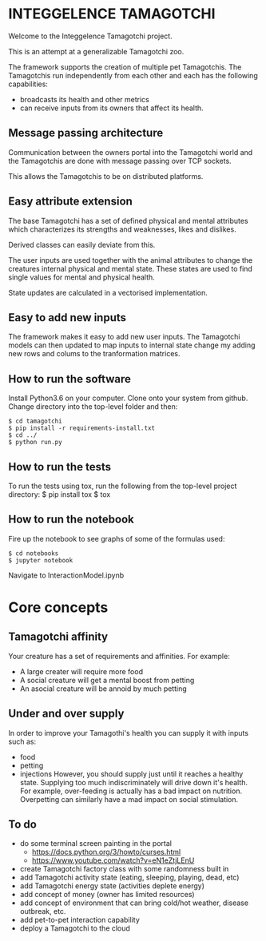 INTEGGELENCE TAMAGOTCHI
=======================

Welcome to the Integgelence Tamagotchi project.

This is an attempt at a generalizable Tamagotchi zoo.

The framework supports the creation of multiple pet Tamagotchis.
The Tamagotchis run independently from each other and each has the
 following capabilities:
 * broadcasts its health and other metrics
 * can receive inputs from its
owners that affect its health.


Message passing architecture
----------------------------

Communication between the owners portal into the Tamagotchi world
and the Tamagotchis are done with message passing over TCP sockets.

This allows the Tamagotchis to be on distributed platforms.


Easy attribute extension
------------------------

The base Tamagotchi has a set of defined physical and mental attributes
which characterizes its strengths and weaknesses, likes and dislikes.

Derived classes can easily deviate from this.

The user inputs are used together with the animal attributes to change
the creatures internal physical and mental state. These states are used
to find single values for mental and physical health.

State updates are calculated in a vectorised implementation.


Easy to add new inputs
----------------------

The framework makes it easy to add new user inputs.
The Tamagotchi models can then updated to map inputs to internal state change
my adding new rows and colums to the tranformation matrices.


How to run the software
-----------------------
Install Python3.6 on your computer.
Clone onto your system from github.
Change directory into the top-level folder and then:

    $ cd tamagotchi
    $ pip install -r requirements-install.txt
    $ cd ../
    $ python run.py

How to run the tests
-----------------------
To run the tests using tox, run the following from the top-level project directory:
    $ pip install tox
    $ tox

How to run the notebook
-----------------------
Fire up the notebook to see graphs of some of the formulas used:

    $ cd notebooks
    $ jupyter notebook

Navigate to InteractionModel.ipynb

Core concepts
=============
Tamagotchi affinity
-------------------
Your creature has a set of requirements and affinities. For example:
* A large creater will require more food
* A social creature will get a mental boost from petting
* An asocial creature will be annoid by much petting

Under and over supply
---------------------
In order to improve your Tamagothi's health you can supply it with inputs such as:
* food
* petting
* injections
However, you should supply just until it reaches a healthy state. Supplying too much
indiscriminately will drive down it's health. For example, over-feeding is actually has
a bad impact on nutrition. Overpetting can similarly have a mad impact on social stimulation.


To do
-----
* do some terminal screen painting in the portal
    * https://docs.python.org/3/howto/curses.html
    * https://www.youtube.com/watch?v=eN1eZtjLEnU
* create Tamagotchi factory class with some randomness built in
* add Tamagotchi activity state (eating, sleeping, playing, dead, etc)
* add Tamagotchi energy state (activities deplete energy)
* add concept of money (owner has limited resources)
* add concept of environment that can bring cold/hot weather,
   disease outbreak, etc.
* add pet-to-pet interaction capability
* deploy a Tamagotchi to the cloud
